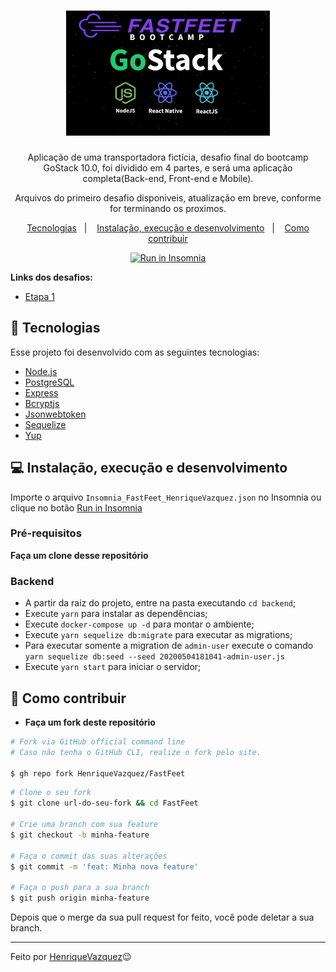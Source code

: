 <h1 align="center">
  <img alt="FastFeet" height="200" title="FastFeet" src=".github/gostack.fw.png" />
  </h1>
  <p align="center">Aplicação de uma transportadora fictícia, desafio final do bootcamp GoStack 10.0, foi dividido em 4 partes, e será uma aplicação completa(Back-end, Front-end e Mobile). </p>
  
  <p align="center"> Arquivos do primeiro desafio disponiveis, atualização em breve, conforme for terminando os proximos.</p>
  
 <p align="center">
 <a href=" tecnologias">Tecnologias</a>&nbsp;&nbsp;&nbsp;|&nbsp;&nbsp;&nbsp;
 <a href="#computer-instalação-execução-e-desenvolvimento">Instalação, execução e desenvolvimento</a>&nbsp;&nbsp;&nbsp;|&nbsp;&nbsp;&nbsp;
 <a href="#-como-contribuir">Como contribuir</a>
</p>

<p id="insomniaButton" align="center">
  <a href="https://insomnia.rest/run/?label=FastFeet&uri=https%3A%2F%2Fraw.githubusercontent.com%2FHenriqueVAzquez%2FFastFeet%2Fmaster%2Fbackend%2fInsomnia_FastFeet_HenriqueVazquez.json" target="_blank"><img src="https://insomnia.rest/images/run.svg" alt="Run in Insomnia"></a>
</p>

<strong>Links dos desafios:</strong>

- [Etapa 1](https://github.com/HenriqueVazquez/FastFeet/blob/master/DESAFIO1.md)


## :rocket: Tecnologias

Esse projeto foi desenvolvido com as seguintes tecnologias:

- [Node.js](https://nodejs.org/en/)
- [PostgreSQL](https://www.postgresql.org/)
- [Express](https://github.com/expressjs/express)
- [Bcryptjs](https://www.npmjs.com/package/bcryptjs)
- [Jsonwebtoken](https://jwt.io/introduction/)
- [Sequelize](https://sequelize.org/)
- [Yup](https://github.com/jquense/yup)

## :computer: Instalação, execução e desenvolvimento

Importe o arquivo `Insomnia_FastFeet_HenriqueVazquez.json` no Insomnia ou clique no botão [Run in Insomnia](#insomniaButton)

### Pré-requisitos

**Faça um clone desse repositório**

### Backend

- A partir da raiz do projeto, entre na pasta executando `cd backend`;
- Execute `yarn` para instalar as dependências;
- Execute `docker-compose up -d` para montar o ambiente;
- Execute `yarn sequelize db:migrate` para executar as migrations;
- Para executar somente a migration de `admin-user` execute o comando `yarn sequelize db:seed --seed 20200504181041-admin-user.js`
- Execute `yarn start` para iniciar o servidor;

## 🤔 Como contribuir

- **Faça um fork deste repositório**

```bash
# Fork via GitHub official command line
# Caso não tenha o GitHub CLI, realize o fork pelo site.

$ gh repo fork HenriqueVazquez/FastFeet
```

```bash
# Clone o seu fork
$ git clone url-do-seu-fork && cd FastFeet

# Crie uma branch com sua feature
$ git checkout -b minha-feature

# Faça o commit das suas alterações
$ git commit -m 'feat: Minha nova feature'

# Faça o push para a sua branch
$ git push origin minha-feature
```

Depois que o merge da sua pull request for feito, você pode deletar a sua branch.

---

Feito por [HenriqueVazquez](https://www.linkedin.com/in/henrique-vazquez-11905ab6/):wink:
